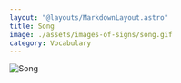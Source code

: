 ```yaml
---
layout: "@layouts/MarkdownLayout.astro"
title: Song
image: ./assets/images-of-signs/song.gif
category: Vocabulary
---
```


![Song](@signs/song.gif)
